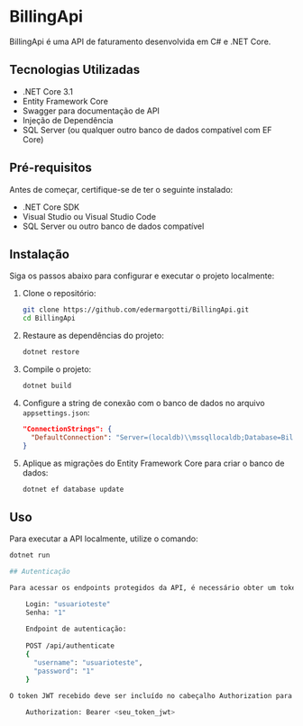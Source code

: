 # BillingApi

BillingApi é uma API de faturamento desenvolvida em C# e .NET Core.

## Tecnologias Utilizadas

- .NET Core 3.1
- Entity Framework Core
- Swagger para documentação de API
- Injeção de Dependência
- SQL Server (ou qualquer outro banco de dados compatível com EF Core)

## Pré-requisitos

Antes de começar, certifique-se de ter o seguinte instalado:

- .NET Core SDK
- Visual Studio ou Visual Studio Code
- SQL Server ou outro banco de dados compatível

## Instalação

Siga os passos abaixo para configurar e executar o projeto localmente:

1. Clone o repositório:
    ```sh
    git clone https://github.com/edermargotti/BillingApi.git
    cd BillingApi
    ```

2. Restaure as dependências do projeto:
    ```sh
    dotnet restore
    ```

3. Compile o projeto:
    ```sh
    dotnet build
    ```

4. Configure a string de conexão com o banco de dados no arquivo `appsettings.json`:
    ```json
    "ConnectionStrings": {
      "DefaultConnection": "Server=(localdb)\\mssqllocaldb;Database=BillingApiDb;Trusted_Connection=True;MultipleActiveResultSets=true"
    }
    ```

5. Aplique as migrações do Entity Framework Core para criar o banco de dados:
    ```sh
    dotnet ef database update
    ```

## Uso

Para executar a API localmente, utilize o comando:
```sh
dotnet run

## Autenticação

Para acessar os endpoints protegidos da API, é necessário obter um token JWT. Utilize o endpoint de autenticação com as seguintes credenciais:

    Login: "usuarioteste"
    Senha: "1"
    
    Endpoint de autenticação:
    
    POST /api/authenticate
    {
      "username": "usuarioteste",
      "password": "1"
    }
    
O token JWT recebido deve ser incluído no cabeçalho Authorization para acessar os demais endpoints:

    Authorization: Bearer <seu_token_jwt>